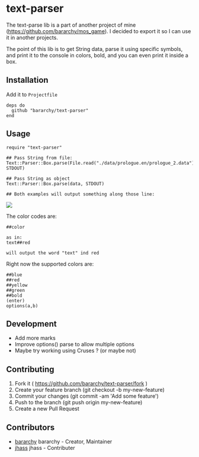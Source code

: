 # text-parser

The text-parse lib is a part of another project of mine (https://github.com/bararchy/mos_game).
I decided to export it so I can use it in another projects.

The point of this lib is to get String data, parse it using specific symbols, and print it to the console in colors, bold, and you can even print it inside a box.

## Installation

Add it to `Projectfile`

```crystal
deps do
  github "bararchy/text-parser"
end
```

## Usage

```crystal
require "text-parser"

## Pass String from file:
Text::Parser::Box.parse(File.read("./data/prologue.en/prologue_2.data"), STDOUT)

## Pass String as object
Text::Parser::Box.parse(data, STDOUT)

## Both examples will output something along those line:
```
![](https://sc-cdn.scaleengine.net/i/fe0fa0a258eecc6b6af37b97287b55b11.png)


The color codes are:
```
##color

as in:
text##red

will output the word "text" ind red
```
Right now the supported colors are:
```
##blue
##red
##yellow
##green
##bold
(enter)
options(a,b)
```

## Development

* Add more marks
* Improve options() parse to allow multiple options
* Maybe try working using Cruses ? (or maybe not)

## Contributing

1. Fork it ( https://github.com/bararchy/text-parser/fork )
2. Create your feature branch (git checkout -b my-new-feature)
3. Commit your changes (git commit -am 'Add some feature')
4. Push to the branch (git push origin my-new-feature)
5. Create a new Pull Request

## Contributors

- [bararchy](https://github.com/bararchy) bararchy - Creator, Maintainer
- [jhass](https://github.com/jhass) jhass - Contributer
